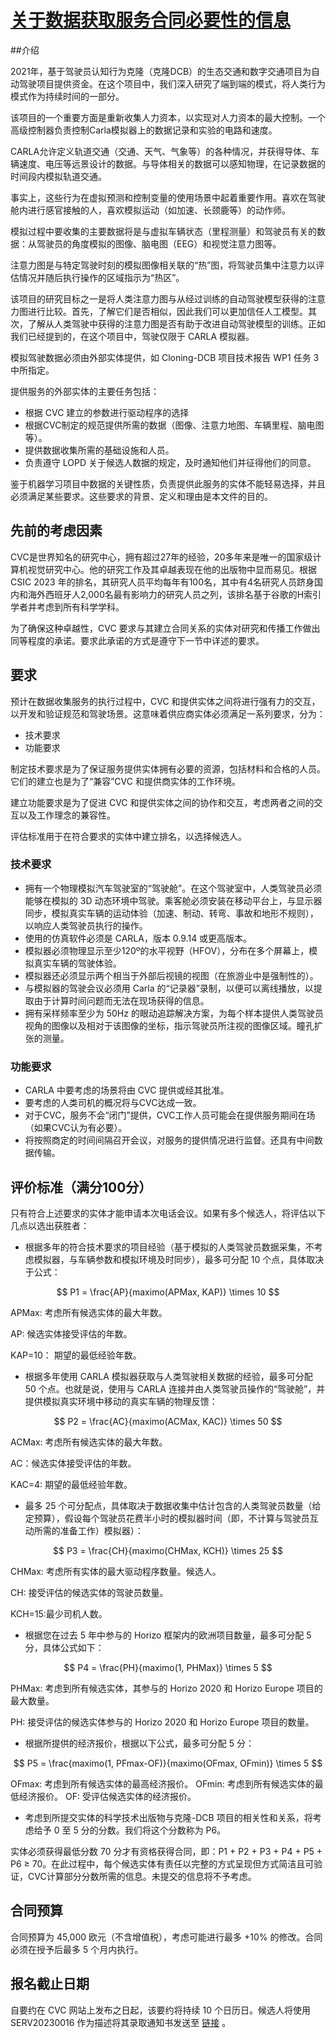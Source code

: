 # [关于数据获取服务合同必要性的信息](https://www.cvc.uab.es/wp-content/uploads/2023/09/Justificacion-CloningDCB.pdf) 

##介绍

2021年，基于驾驶员认知行为克隆（克隆DCB）的生态交通和数字交通项目为自动驾驶项目提供资金。在这个项目中，我们深入研究了端到端的模式，将人类行为模式作为持续时间的一部分。

该项目的一个重要方面是重新收集人力资本，以实现对人力资本的最大控制。一个高级控制器负责控制Carla模拟器上的数据记录和实验的电路和速度。

CARLA允许定义轨道交通（交通、天气、气象等）的各种情况，并获得导体、车辆速度、电压等远景设计的数据。与导体相关的数据可以感知物理，在记录数据的时间段内模拟轨道交通。

事实上，这些行为在虚拟预测和控制变量的使用场景中起着重要作用。喜欢在驾驶舱内进行感官接触的人，喜欢模拟运动（如加速、长颈鹿等）的动作师。

模拟过程中要收集的主要数据将是与虚拟车辆状态（里程测量）和驾驶员有关的数据：从驾驶员的角度模拟的图像、脑电图（EEG）和视觉注意力图等。

注意力图是与特定驾驶时刻的模拟图像相关联的“热”图，将驾驶员集中注意力以评估情况并随后执行操作的区域指示为“热区”。

该项目的研究目标之一是将人类注意力图与从经过训练的自动驾驶模型获得的注意力图进行比较。首先，了解它们是否相似，因此我们可以更加信任人工模型。其次，了解从人类驾驶中获得的注意力图是否有助于改进自动驾驶模型的训练。正如我们已经提到的，在这个项目中，驾驶仅限于 CARLA 模拟器。

模拟驾驶数据必须由外部实体提供，如 Cloning-DCB 项目技术报告 WP1 任务 3 中所指定。

提供服务的外部实体的主要任务包括：

* 根据 CVC 建立的参数进行驱动程序的选择
* 根据CVC制定的规范提供所需的数据（图像、注意力地图、车辆里程、脑电图等）。
* 提供数据收集所需的基础设施和人员。
* 负责遵守 LOPD 关于候选人数据的规定，及时通知他们并征得他们的同意。

鉴于机器学习项目中数据的关键性质，负责提供此服务的实体不能轻易选择，并且必须满足某些要求。这些要求的背景、定义和理由是本文件的目的。

## 先前的考虑因素

CVC是世界知名的研究中心，拥有超过27年的经验，20多年来是唯一的国家级计算机视觉研究中心。他的研究工作及其卓越表现在他的出版物中显而易见。根据 CSIC 2023 年的排名，其研究人员平均每年有100名，其中有4名研究人员跻身国内和海外西班牙人2,000名最有影响力的研究人员之列，该排名基于谷歌的H索引学者并考虑到所有科学学科。

为了确保这种卓越性，CVC 要求与其建立合同关系的实体对研究和传播工作做出同等程度的承诺。要求此承诺的方式是遵守下一节中详述的要求。

## 要求

预计在数据收集服务的执行过程中，CVC 和提供实体之间将进行强有力的交互，以开发和验证规范和驾驶场景。这意味着供应商实体必须满足一系列要求，分为：

* 技术要求
* 功能要求

制定技术要求是为了保证服务提供实体拥有必要的资源，包括材料和合格的人员。它们的建立也是为了“兼容”CVC 和提供商实体的工作环境。

建立功能要求是为了促进 CVC 和提供实体之间的协作和交互，考虑两者之间的交互以及工作理念的兼容性。


评估标准用于在符合要求的实体中建立排名，以选择候选人。


### 技术要求

* 拥有一个物理模拟汽车驾驶室的“驾驶舱”。在这个驾驶室中，人类驾驶员必须能够在模拟的 3D 动态环境中驾驶。乘客舱必须安装在移动平台上，与显示器同步，模拟真实车辆的运动体验（加速、制动、转弯、事故和地形不规则），以响应人类驾驶员执行的操作。
* 使用的仿真软件必须是 CARLA，版本 0.9.14 或更高版本。
* 模拟器必须物理显示至少120º的水平视野（HFOV），分布在多个屏幕上，模拟真实车辆的驾驶体验。
* 模拟器还必须显示两个相当于外部后视镜的视图（在旅游业中是强制性的）。
* 与模拟器的驾驶会议必须用 Carla 的“记录器”录制，以便可以离线播放，以提取由于计算时间问题而无法在现场获得的信息。
* 拥有采样频率至少为 50Hz 的眼动追踪解决方案，为每个样本提供人类驾驶员视角的图像以及相对于该图像的坐标，指示驾驶员所注视的图像区域。瞳孔扩张的测量。

### 功能要求
* CARLA 中要考虑的场景将由 CVC 提供或经其批准。
* 要考虑的人类司机的概况将与CVC达成一致。
* 对于CVC，服务不会“闭门”提供，CVC工作人员可能会在提供服务期间在场（如果CVC认为有必要）。
* 将按照商定的时间间隔召开会议，对服务的提供情况进行监督。还具有中间数据传输。

## 评价标准（满分100分）

只有符合上述要求的实体才能申请本次电话会议。如果有多个候选人，将评估以下几点以选出获胜者：

* 根据多年的符合技术要求的项目经验（基于模拟的人类驾驶员数据采集，不考虑模拟器，与车辆参数和模拟环境及时同步），最多可分配 10 个点，具体取决于公式：

$$ P1 = \frac{AP}{maximo(APMax, KAP)} \times 10 $$

APMax: 考虑所有候选实体的最大年数。

AP: 候选实体接受评估的年数。

KAP=10： 期望的最低经验年数。

* 根据多年使用 CARLA 模拟器获取与人类驾驶相关数据的经验，最多可分配 50 个点。也就是说，使用与 CARLA 连接并由人类驾驶员操作的“驾驶舱”，并提供模拟真实环境中移动的真实车辆的物理反馈：

$$ P2 = \frac{AC}{maximo(ACMax, KAC)} \times 50 $$

ACMax: 考虑所有候选实体的最大年数。

AC：候选实体接受评估的年数。

KAC=4: 期望的最低经验年数。

* 最多 25 个可分配点，具体取决于数据收集中估计包含的人类驾驶员数量（给定预算），假设每个驾驶员花费半小时的模拟器时间（即，不计算与驾驶员互动所需的准备工作）模拟器）：

$$ P3 = \frac{CH}{maximo(CHMax, KCH)} \times 25 $$

CHMax: 考虑所有实体的最大驱动程序数量。候选人。

CH: 接受评估的候选实体的驾驶员数量。

KCH=15:最少司机人数。

* 根据您在过去 5 年中参与的 Horizo 框架内的欧洲项目数量，最多可分配 5 分，具体公式如下：

$$ P4 = \frac{PH}{maximo(1, PHMax)} \times 5 $$

PHMax: 考虑到所有候选实体，其参与的 Horizo 2020 和 Horizo Europe 项目的最大数量。

PH: 接受评估的候选实体参与的 Horizo 2020 和 Horizo Europe 项目的数量。

* 根据所提供的经济报价，根据以下公式，最多可分配 5 分：

$$ P5 = \frac{maximo(1, PFmax-OF)}{maximo(OFmax, OFmin)} \times 5 $$

OFmax: 考虑到所有候选实体的最高经济报价。
OFmin: 考虑到所有候选实体的最低经济报价。
OF: 受评估候选实体的经济报价。

* 考虑到所提交实体的科学技术出版物与克隆-DCB 项目的相关性和关系，将考虑给予 0 至 5 分的分数。我们将这个分数称为 P6。


实体必须获得最低分数 70 分才有资格获得合同，即：P1 + P2 + P3 + P4 + P5 + P6 ≥ 70。在此过程中，每个候选实体有责任以完整的方式呈现但方式简洁且可验证，CVC计算部分分数所需的信息。未提交的信息将不予考虑。

## 合同预算

合同预算为 45,000 欧元（不含增值税），考虑可能进行最多 +10% 的修改。合同必须在授予后最多 5 个月内执行。

## 报名截止日期

自要约在 CVC 网站上发布之日起，该要约将持续 10 个日历日。候选人将使用 SERV20230016 作为描述将其录取通知书发送至 [链接](https://www.cvc.uab.es/send-us-an-offer/) 。
